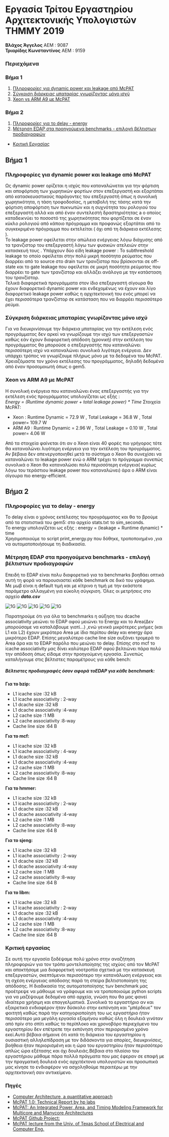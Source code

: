 # Εργασία Τρίτου Εργαστηρίου Αρχιτεκτονικής Υπολογιστών ΤΗΜΜΥ 2019

**Βλάχος Άγγελος** ΑΕΜ : 9087  
**Τριαρίδης Κωνσταντίνος** ΑΕΜ : 9159

### Περιεχόμενα
### Βήμα 1
1. [Πληροφορίες για dynamic power και leakage από McPAT](https://github.com/kostino/ComputerArchitectureLab1/tree/master/LAB%203#πληροφορίες-για-dynamic-power-και-leakage-από-mcpat)
2. [Σύγκριση διάρκειας μπαταρίας γνωρίζοντας μόνο ισχύ](https://github.com/kostino/ComputerArchitectureLab1/tree/master/LAB%203#σύγκριση-διάρκειας-μπαταρίας-γνωρίζοντας-μόνο-ισχύ)
3. [Xeon vs ARM A9 με McPAT](https://github.com/kostino/ComputerArchitectureLab1/tree/master/LAB%203#xeon-vs-arm-a9-με-mcpat)  
### Βήμα 2
1. [Πληροφορίες για το delay - energy](https://github.com/kostino/ComputerArchitectureLab1/tree/master/LAB%203#πληροφορίες-για-το-delay---energy)  
2. [Μέτρηση EDAP στα προηγούμενα benchmarks - επιλογή βέλτιστων προδιαγραφών
](https://github.com/kostino/ComputerArchitectureLab1/tree/master/LAB%203#μέτρηση-edap-στα-προηγούμενα-benchmarks---επιλογή-βέλτιστων-προδιαγραφών)  
*  [Κριτική Εργασίας](https://github.com/kostino/ComputerArchitectureLab1/tree/master/LAB%203#κριτική-εργασίας)

## Βήμα 1

### Πληροφορίες για dynamic power και leakage από McPAT

Ως dynamic power ορίζεται η ισχύς που καταναλώνεται για την φόρτιση και αποφόρτιση των χωρητικών φορτίων στον επεξεργαστή και εξαρτάται από κατασκευαστικούς παράγοντες του επεξεργαστή όπως η συνολική χωρητικότητα, η τάση τροφοδοσίας, η μεταβολή της τάσης κατά την φόρτιση αποφόρτιση των πυκνωτών και η συχνότητα του ρολογιού του επεξεργαστή αλλά και από έναν συντελεστή δραστηριότητας a ο οποίος καταδεικνύει το ποσοστό της χωρητικότητας που φορτίζεται σε έναν κύκλο ρολογιού από κάποιο πρόγραμμα και προφανώς εξαρτάται από το συγκεκριμένο πρόγραμμα που εκτελείται ( όχι από τη διάρκεια εκτέλεσης ).  
Το leakage power οφείλεται στην απώλεια ενέργειας λόγω διάχυσης από τα τρανζιστορ του επεξεργαστή λόγω των φυσικών ατελειών στην κατασκευή τους . Υπάρχουν δύο είδη leakage power : Το subthreshold leakage το οποίο οφείλεται στην πολύ μικρή ποσότητα ρεύματος που διαρρέει από το source στο drain των τρανζίστορ που βρίσκονται σε off-state και το gate leakage που οφείλεται σε μικρή ποσότητα ρεύματος που διαρρέει το gate των τρανζίστορ και αλλάζει ανάλογα με την κατάσταση του τρανζίστορ.  
Τελικά διαφορετικά προγράμματα στον ίδιο επεξεργαστή σίγουρα θα έχουν διαφορετικό dynamic power και ενδεχομένως να έχουν και λίγο διαφορετικό leakage power καθώς η αρχιτεκτονική του ενός μπορεί να έχει περισσότερα τρανζίστορ σε κατάσταση που να διαρρέει περισσότερο ρεύμα. 

### Σύγκριση διάρκειας μπαταρίας γνωρίζοντας μόνο ισχύ

Για να διευκρινίσουμε την διάρκεια μπαταρίας για την εκτέλεση ενός προγράμματος δεν αρκεί να γνωρίζουμε την ισχύ των επεξεργαστών καθώς εάν έχουν διαφορετική απόδοση (χρονική) στην εκτέλεση του προγράμματος θα μπορούσε ο επεξεργαστής που καταναλώνει περισσότερη ισχύ να καταναλώνει συνολικά λιγότερη ενέργεια. Δεν υπάρχει τρόπος να γνωρίζουμε πλήρως μόνο με τα δεδομένα του McPAT. Χρειαζόμαστε τον χρόνο εκτέλεσης του προγράμματος,  δηλαδή δεδομένα από έναν προσομοιωτή όπως ο gem5.

### Xeon vs ARM A9 με McPAT

Η συνολική ενέργεια που καταναλώνει ένας επεξεργαστής για την εκτέλεση ενός προγράμματος υπολογίζεται ως εξής :  
_Energy = (Runtime dynamic power + total leakage power) * Time_
Στοιχεία McPAT:
* Xeon : Runtime Dynamic = 72.9 W , Total Leakage = 36.8 W , Total power= 109.7 W
* ARM A9 : Runtime Dynamic = 2.96 W , Total Leakage = 0.10 W , Total power= 4.06 W

Από τα στοιχεία φαίνεται ότι αν ο Xeon είναι 40 φορές πιο γρήγορος τότε θα καταναλώνει λιγότερη ενέργεια για την εκτέλεση του προγράμματος. Αν βέβαια δεν απενεργοποιηθεί μετά το σύστημα ο Xeon θα συνεχίσει να καταναλώνει το leakage power ενώ ο ARM τρέχει το πρόγραμμα συνεπώς συνολικά ο Xeon θα καταναλώσει πολύ περισσότερη ενέργεια( κυρίως λόγω του τεράστιου leakage power που καταναλώνει) άρα ο ARM είναι σίγουρα πιο energy-efficient.

## Βήμα 2

### Πληροφορίες για το delay - energy
Το delay είναι ο χρόνος εκτέλεσης του προγράμματος και θα το βρούμε από τα στατιστικά του gem5: στο αρχείο stats.txt το sim_seconds.  
Το energy υπολογίζεται ως εξής : energy = (leakage + Runtime dynamic) * time   
Χρησιμοποιούμε το script print_energy.py που δόθηκε, τροποποιημένο ,για να αυτοματοποιήσουμε τη διαδικασία. 

### Μέτρηση EDAP στα προηγούμενα benchmarks - επιλογή βέλτιστων προδιαγραφών

Επειδή το EDAP είναι πολυ διαφορετικό για τα benchmarks βοηθάει οπτικά αυτή τη φορά να παρουσιαστεί κάθε benchmark σε δικό του γράφημα.  
Με μωβ είναι η default τιμή και με κίτρινο η τιμή με την εκάστοτε παράμετρο αλλαγμένη για εύκολη σύγκριση.  Όλες οι μετρήσεις στο αρχείο _**data.csv**_


![1G](https://github.com/kostino/ComputerArchitectureLab1/blob/master/LAB%203/images/specbzip.png?raw=true)
![1G](https://github.com/kostino/ComputerArchitectureLab1/blob/master/LAB%203/images/specmcf.png?raw=true)
![1G](https://github.com/kostino/ComputerArchitectureLab1/blob/master/LAB%203/images/spechmmer.png?raw=true)
![1G](https://github.com/kostino/ComputerArchitectureLab1/blob/master/LAB%203/images/speclibm.png?raw=true)
![1G](https://github.com/kostino/ComputerArchitectureLab1/blob/master/LAB%203/images/specsjeng.png?raw=true)
 
 
 Παρατηρούμε ότι για όλα τα benchmarks η αύξηση του dcache associativity μειώνει το EDAP αφού μειώνει το Energy και το Area(Δεν μπορούσαμε να καταλάβουμε γιατί...) ,ενώ γενικά μικρότερες μνήμες (και L1 και L2) έχουν μικρότερο Area με ίδιο περίπου delay και energy άρα μικρότερο EDAP. Επίσης μεγαλύτερο cache line size αυξάνει τρομερά το Area άρα και το EDAP παρόλο που μειώνει το delay. Επίσης στο mcf το icache associativity μας δίνει καλύτερο EDAP αφού βελτιώνει πάρα πολύ την απόδοση όπως είδαμε στην προηγούμενη εργασία. Συνεπώς καταλήγουμε στις βέλτιστες παραμέτρους για κάθε bench:

##### Βέλτιστες προδιαγραφές όσον αφορά τοEDAP για κάθε benchmark:  
**Για το bzip:**
* L1 icache size :32 kB
* L1 icache associativity : 2-way
* L1 dcache size :32 kB
* L1 dcache associativity :4-way
* L2 cache size :1 MB
* L2 cache associativity :8-way
* Cache line size :64 B

**Για το mcf:**
* L1 icache size :32 kB
* L1 icache associativity : 4-way
* L1 dcache size :32 kB
* L1 dcache associativity :4-way
* L2 cache size :1 MB
* L2 cache associativity :8-way
* Cache line size :64 B

**Για το hmmer:**
* L1 icache size :32 kB
* L1 icache associativity : 2-way
* L1 dcache size :32 kB
* L1 dcache associativity :4-way
* L2 cache size :1 MB
* L2 cache associativity :8-way
* Cache line size :64 B

**Για το sjeng:**
* L1 icache size :32 kB
* L1 icache associativity : 2-way
* L1 dcache size :32 kB
* L1 dcache associativity :4-way
* L2 cache size :1 MB
* L2 cache associativity :8-way
* Cache line size :64 B

**Για το libm:**
* L1 icache size :32 kB
* L1 icache associativity : 2-way
* L1 dcache size :32 kB
* L1 dcache associativity :4-way
* L2 cache size :1 MB
* L2 cache associativity :8-way
* Cache line size :64 B

### Κριτική εργασίας
Σε αυτή την εργασία ξοδέψαμε πολύ χρόνο στην αναζήτηση πληροφοριών για τον τρόπο μοντελοποίησης της ισχύος από τον McPAT και αποκτήσαμε μια διαφορετική νοοτροπία σχετικά με την κατασκευή επεξεργαστών, σκεπτόμενοι περισσότερο την κατανάλωση ενέργειας και τη σχέση ενέργειας απόδοσης παρά τη στείρα βελτιστοποίηση της απόδοσης. Η διαδικασία της αυτοματοποίησης των benchmark μας προέτρεψε να μάθουμε να γράφουμε και να τροποποιούμε python scripts για να μαζέψουμε δεδομένα από αρχεία, γνώση που θα μας φανεί ιδιαίτερα χρήσιμη και επαγγελματικά. Συνολικά το εργαστήριο αν και εξαιρετικά ενδιαφέρον ήταν δύσκολο στην εκπόνηση και "μπέρδευε" τον φοιτητή καθώς παρά την κατηγοριοποίηση του ως εργαστήριο ήταν περισσότερο μια μεγάλη εργασία εξαμήνου καθώς όλη η δουλειά γινόταν από πρίν στο σπίτι καθώς το περίπλοκο και χρονοβόρο περιεχόμενο του εργαστηρίου δεν επέτρεπε την εκπόνηση στον περιορισμένο χρόνο εκεί.Αυτό βέβαια σήμαινε ότι κατά τη διάρκεια του εργαστηρίου η ουσιαστική αλληλεπίδραση με τον διδάσκοντα για απορίες, διευκρινίσεις, βοήθεια ήταν περιορισμένη και η ώρα του εργαστηρίου ήταν περισσότερο απλώς ώρα εξέτασης και όχι δουλειάς.Βέβαια στο πλαίσιο του εργαστήριου μάθαμε πάρα πολλά πράγματα που μας έφεραν σε επαφή με την πραγματική δουλειά ενός αρχιτέκτονα υπολογιστών και προσωπικά μας κίνησε το ενδιαφέρον να ασχοληθούμε περαιτέρω με την αρχιτεκτονική σαν αντικείμενο.

### Πηγές
* [Computer Architecture, a quantitative approach](http://uni-site.ir/khuelec/wp-content/uploads/Computer-Architecture-A-Quantitative-Approach.pdf)
* [McPAT 1.0: Technical Report by hp labs](https://www.hpl.hp.com/research/mcpat/McPATAlpha_TechRep.pdf?fbclid=IwAR0zv3nuD7p2wTiU9U2wRF5yaEZ0zJMP6-AfH7oPrVxNhNYCXypWnLx1E6E)
* [McPAT: An Integrated Power, Area, and Timing Modeling Framework for Multicore and Manycore Architectures](https://www.hpl.hp.com/research/mcpat/micro09.pdf?fbclid=IwAR2VZqXlQ9tCC8uJKNzaWl1TnndP-t7VMYtcVv-uSSKcHcCdf3IOefo-il8)
* [McPAT Github Project: ](https://github.com/HewlettPackard/mcpat)
* [McPAT lecture from the Univ. of Texas School of Electrical and Computer Eng.](http://users.ece.utexas.edu/~ljohn/teaching/382m-15/lectures/lec16.pdf)
